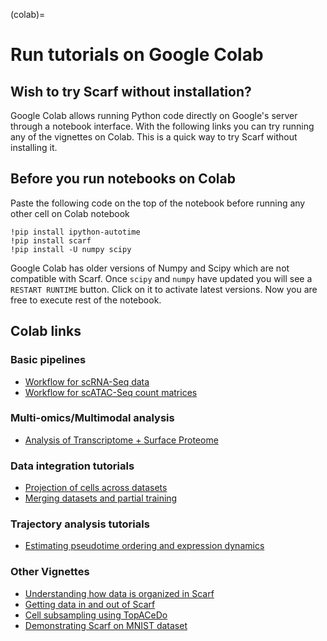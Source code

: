 (colab)=
# Run tutorials on Google Colab

## Wish to try Scarf without installation?

Google Colab allows running Python code directly on Google's server through a notebook interface.
With the following links you can try running any of the vignettes on Colab. This is a quick way to
try Scarf without installing it.

## Before you run notebooks on Colab

Paste the following code on the top of the notebook before running any other cell on Colab notebook

    !pip install ipython-autotime
    !pip install scarf
    !pip install -U numpy scipy

Google Colab has older versions of Numpy and Scipy which are not compatible with Scarf.
Once `scipy` and `numpy` have updated you will see a `RESTART RUNTIME` button.
Click on it to activate latest versions.
Now you are free to execute rest of the notebook.

## Colab links

### Basic pipelines

- [Workflow for scRNA-Seq data](https://colab.research.google.com/github/parashardhapola/scarf_vignettes/blob/main/basic_tutorial_scRNAseq.ipynb)
- [Workflow for scATAC-Seq count matrices](https://colab.research.google.com/github//parashardhapola/scarf_vignettes/blob/main/basic_tutorial_scATACseq.ipynb)

### Multi-omics/Multimodal analysis

- [Analysis of Transcriptome + Surface Proteome](https://colab.research.google.com/github/parashardhapola/scarf_vignettes/blob/main/multiple_modalities.ipynb)

### Data integration tutorials

- [Projection of cells across datasets](https://colab.research.google.com/github/parashardhapola/scarf_vignettes/blob/main/data_projection.ipynb)
- [Merging datasets and partial training](https://colab.research.google.com/github/parashardhapola/scarf_vignettes/blob/main/merging_datasets.ipynb)

### Trajectory analysis tutorials

- [Estimating pseudotime ordering and expression dynamics](https://colab.research.google.com/github/parashardhapola/scarf_vignettes/blob/main/pseudotime_dynamics.ipynb)

### Other Vignettes

- [Understanding how data is organized in Scarf](https://colab.research.google.com/github/parashardhapola/scarf_vignettes/blob/main/zarr_explanation.ipynb)
- [Getting data in and out of Scarf](https://colab.research.google.com/github/parashardhapola/scarf_vignettes/blob/main/download_conversion.ipynb)
- [Cell subsampling using TopACeDo](https://colab.research.google.com/github/parashardhapola/scarf_vignettes/blob/main/cell_subsampling_tutorial.ipynb)
- [Demonstrating Scarf on MNIST dataset](https://colab.research.google.com/github/parashardhapola/scarf_vignettes/blob/main/mnist.ipynb)
